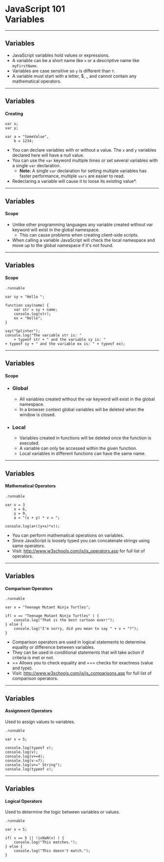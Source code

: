 # JavaScript 101<br />Variables

---
## Variables

- JavaScript variables hold values or expressions.
- A variable can be a short name like `x` or a descriptive name like `myFirstName`.
- Variables are case sensitive so `y` is different than `Y`.
- A variable must start with a letter, $, _ and cannot contain any mathematical operators.

---
## Variables
#### Creating
	
	var x;
	var y;
	
	var a = "SomeValue",
		b = 1234;
		
- You can declare variables with or without a value. The `x` and `y` variables declared here will have a null value.
- You can use the `var` keyword multiple times or set several variables with a single `var` declaration.
	- __Note:__ A single `var` declaration for setting multiple variables has faster performance, multiple `vars` are easier to read.
- Redeclaring a variable will cause it to loose its existing value*.

---
## Variables
#### Scope

- Unlike other programming languages any variable created without var keyword will exist in the global namespace.
	- This can cause problems when creating client-side scripts.
- When calling a variable JavaScript will check the local namespace and move up to the global namespace if it's not found.

---
## Variables
#### Scope

	.runnable
	
	var sy = "Hello ";
	
	function say(name) {
		var str = sy + name;
		console.log(str);
		ex = "Hello";
	}
	
	say("Splinter");
	console.log("The variable str is: " 
		+ typeof str + " and the variable sy is: " 
	+ typeof sy + " and the variable ex is: " + typeof ex);
	
---
## Variables
#### Scope

- ### Global
	- All variables created without the var keyword will exist in the global namespace.
	- In a browser context global variables will be deleted when the window is closed.
- ### Local
	- Variables created in functions will be deleted once the function is executed.
	- A variable can only be accessed within the given function.
	- Local variables in different functions can have the same name.
	
---
## Variables 
#### Mathematical Operators

	.runnable
	
	var v = 3
		x = 6,
		y = 9,
		a = "(x + y) * v = ";
		
	console.log(a+((y+x)*v));

- You can perform mathematical operations on variables.
- Since JavaScript is loosely typed you can concatenate strings using same operators.
- Visit: http://www.w3schools.com/js/js_operators.asp for full list of operators.

---
## Variables
#### Comparison Operators

	.runnable 
	
	var v = "Teenage Mutant Ninja Turtles";
	
	if( v == "Teenage Mutant Ninja Turtles" ) {
		console.log("That is the best cartoon ever!");
	} else {
		console.log("I'm sorry, did you mean to say " + v + "?");
	}
	
- Comparison operators are used in logical statements to determine equality or difference between variables.
- They can be used in conditional statements that will take action if criteria is met or not.
- == Allows you to check equality and === checks for exactness (value and type).
- Visit: http://www.w3schools.com/js/js_comparisons.asp for full list of comparison operators.

---
## Variables
#### Assignment Operators

Used to assign values to variables.

	.runnable
	
	var v = 5;
	
	console.log(typeof v);
	console.log(v);
	console.log(v+=4);
	console.log(v-=7);
	console.log(v+=" String");
	console.log(typeof v);
	
---
## Variables
#### Logical Operators

Used to determine the logic between variables or values.

	.runnable
	
	var v = 5;
	
	if( v == 5 || !isNaN(v) ) {
		console.log("This matches.");
	} else {
		console.log("This doesn't match.");
	}